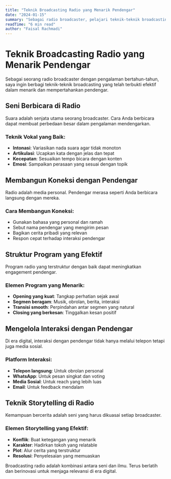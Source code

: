 ```yaml
---
title: "Teknik Broadcasting Radio yang Menarik Pendengar"
date: "2024-01-15"
summary: "Sebagai radio broadcaster, pelajari teknik-teknik broadcasting yang dapat membuat siaran Anda lebih menarik dan mempertahankan loyalitas pendengar."
readTime: "6 min read"
author: "Faisal Rachmadi"
---
```


# Teknik Broadcasting Radio yang Menarik Pendengar

Sebagai seorang radio broadcaster dengan pengalaman bertahun-tahun, saya ingin berbagi teknik-teknik broadcasting yang telah terbukti efektif dalam menarik dan mempertahankan pendengar.

## Seni Berbicara di Radio

Suara adalah senjata utama seorang broadcaster. Cara Anda berbicara dapat membuat perbedaan besar dalam pengalaman mendengarkan.

### Teknik Vokal yang Baik:
- **Intonasi**: Variasikan nada suara agar tidak monoton
- **Artikulasi**: Ucapkan kata dengan jelas dan tepat
- **Kecepatan**: Sesuaikan tempo bicara dengan konten
- **Emosi**: Sampaikan perasaan yang sesuai dengan topik

## Membangun Koneksi dengan Pendengar

Radio adalah media personal. Pendengar merasa seperti Anda berbicara langsung dengan mereka.

### Cara Membangun Koneksi:
- Gunakan bahasa yang personal dan ramah
- Sebut nama pendengar yang mengirim pesan
- Bagikan cerita pribadi yang relevan
- Respon cepat terhadap interaksi pendengar

## Struktur Program yang Efektif

Program radio yang terstruktur dengan baik dapat meningkatkan engagement pendengar.

### Elemen Program yang Menarik:
- **Opening yang kuat**: Tangkap perhatian sejak awal
- **Segmen beragam**: Musik, obrolan, berita, interaksi
- **Transisi smooth**: Perpindahan antar segmen yang natural
- **Closing yang berkesan**: Tinggalkan kesan positif

## Mengelola Interaksi dengan Pendengar

Di era digital, interaksi dengan pendengar tidak hanya melalui telepon tetapi juga media sosial.

### Platform Interaksi:
- **Telepon langsung**: Untuk obrolan personal
- **WhatsApp**: Untuk pesan singkat dan voting
- **Media Sosial**: Untuk reach yang lebih luas
- **Email**: Untuk feedback mendalam

## Teknik Storytelling di Radio

Kemampuan bercerita adalah seni yang harus dikuasai setiap broadcaster.

### Elemen Storytelling yang Efektif:
- **Konflik**: Buat ketegangan yang menarik
- **Karakter**: Hadirkan tokoh yang relatable
- **Plot**: Alur cerita yang terstruktur
- **Resolusi**: Penyelesaian yang memuaskan

Broadcasting radio adalah kombinasi antara seni dan ilmu. Terus berlatih dan berinovasi untuk menjaga relevansi di era digital.